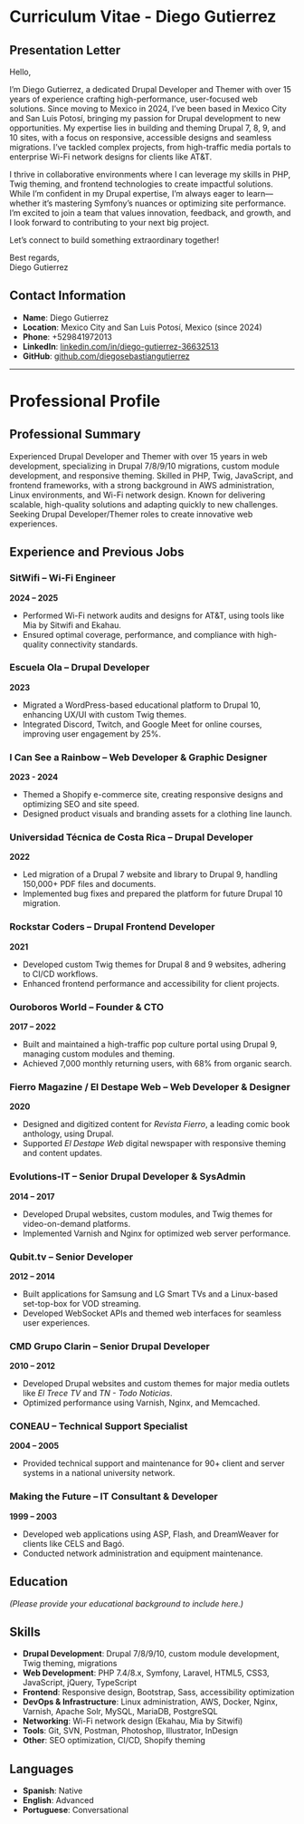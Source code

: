 # Curriculum Vitae - Diego Gutierrez

## Presentation Letter

Hello,

I’m Diego Gutierrez, a dedicated Drupal Developer and Themer with over 15 years of experience crafting high-performance, user-focused web solutions. Since moving to Mexico in 2024, I’ve been based in Mexico City and San Luis Potosí, bringing my passion for Drupal development to new opportunities. My expertise lies in building and theming Drupal 7, 8, 9, and 10 sites, with a focus on responsive, accessible designs and seamless migrations. I’ve tackled complex projects, from high-traffic media portals to enterprise Wi-Fi network designs for clients like AT&T.

I thrive in collaborative environments where I can leverage my skills in PHP, Twig theming, and frontend technologies to create impactful solutions. While I’m confident in my Drupal expertise, I’m always eager to learn—whether it’s mastering Symfony’s nuances or optimizing site performance. I’m excited to join a team that values innovation, feedback, and growth, and I look forward to contributing to your next big project.

Let’s connect to build something extraordinary together!

Best regards,  
Diego Gutierrez

## Contact Information
- **Name**: Diego Gutierrez
- **Location**: Mexico City and San Luis Potosí, Mexico (since 2024)
- **Phone**: +529841972013
- **LinkedIn**: [linkedin.com/in/diego-gutierrez-36632513](https://www.linkedin.com/in/diego-gutierrez-36632513)
- **GitHub**: [github.com/diegosebastiangutierrez](https://github.com/diegosebastiangutierrez)

---

# Professional Profile

## Professional Summary
Experienced Drupal Developer and Themer with over 15 years in web development, specializing in Drupal 7/8/9/10 migrations, custom module development, and responsive theming. Skilled in PHP, Twig, JavaScript, and frontend frameworks, with a strong background in AWS administration, Linux environments, and Wi-Fi network design. Known for delivering scalable, high-quality solutions and adapting quickly to new challenges. Seeking Drupal Developer/Themer roles to create innovative web experiences.

## Experience and Previous Jobs

### SitWifi – Wi-Fi Engineer
**2024 – 2025**  
- Performed Wi-Fi network audits and designs for AT&T, using tools like Mia by Sitwifi and Ekahau.  
- Ensured optimal coverage, performance, and compliance with high-quality connectivity standards.

### Escuela Ola – Drupal Developer
**2023**  
- Migrated a WordPress-based educational platform to Drupal 10, enhancing UX/UI with custom Twig themes.  
- Integrated Discord, Twitch, and Google Meet for online courses, improving user engagement by 25%.

### I Can See a Rainbow – Web Developer & Graphic Designer
**2023 - 2024**  
- Themed a Shopify e-commerce site, creating responsive designs and optimizing SEO and site speed.  
- Designed product visuals and branding assets for a clothing line launch.

### Universidad Técnica de Costa Rica – Drupal Developer
**2022**  
- Led migration of a Drupal 7 website and library to Drupal 9, handling 150,000+ PDF files and documents.  
- Implemented bug fixes and prepared the platform for future Drupal 10 migration.

### Rockstar Coders – Drupal Frontend Developer
**2021**  
- Developed custom Twig themes for Drupal 8 and 9 websites, adhering to CI/CD workflows.  
- Enhanced frontend performance and accessibility for client projects.

### Ouroboros World – Founder & CTO
**2017 – 2022**  
- Built and maintained a high-traffic pop culture portal using Drupal 9, managing custom modules and theming.  
- Achieved 7,000 monthly returning users, with 68% from organic search.

### Fierro Magazine / El Destape Web – Web Developer & Designer
**2020**  
- Designed and digitized content for *Revista Fierro*, a leading comic book anthology, using Drupal.  
- Supported *El Destape Web* digital newspaper with responsive theming and content updates.

### Evolutions-IT – Senior Drupal Developer & SysAdmin
**2014 – 2017**  
- Developed Drupal websites, custom modules, and Twig themes for video-on-demand platforms.  
- Implemented Varnish and Nginx for optimized web server performance.

### Qubit.tv – Senior Developer
**2012 – 2014**  
- Built applications for Samsung and LG Smart TVs and a Linux-based set-top-box for VOD streaming.  
- Developed WebSocket APIs and themed web interfaces for seamless user experiences.

### CMD Grupo Clarin – Senior Drupal Developer
**2010 – 2012**  
- Developed Drupal websites and custom themes for major media outlets like *El Trece TV* and *TN - Todo Noticias*.  
- Optimized performance using Varnish, Nginx, and Memcached.

### CONEAU – Technical Support Specialist
**2004 – 2005**  
- Provided technical support and maintenance for 90+ client and server systems in a national university network.

### Making the Future – IT Consultant & Developer
**1999 – 2003**  
- Developed web applications using ASP, Flash, and DreamWeaver for clients like CELS and Bagó.  
- Conducted network administration and equipment maintenance.

## Education
*(Please provide your educational background to include here.)*

## Skills
- **Drupal Development**: Drupal 7/8/9/10, custom module development, Twig theming, migrations
- **Web Development**: PHP 7.4/8.x, Symfony, Laravel, HTML5, CSS3, JavaScript, jQuery, TypeScript
- **Frontend**: Responsive design, Bootstrap, Sass, accessibility optimization
- **DevOps & Infrastructure**: Linux administration, AWS, Docker, Nginx, Varnish, Apache Solr, MySQL, MariaDB, PostgreSQL
- **Networking**: Wi-Fi network design (Ekahau, Mia by Sitwifi)
- **Tools**: Git, SVN, Postman, Photoshop, Illustrator, InDesign
- **Other**: SEO optimization, CI/CD, Shopify theming

## Languages
- **Spanish**: Native
- **English**: Advanced
- **Portuguese**: Conversational
